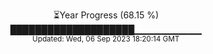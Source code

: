<p align="center">
⏳Year Progress (68.15 %) <br>
████████████████████▁▁▁▁▁▁▁▁▁▁ <br>
<sub>Updated: Wed, 06 Sep 2023 18:20:14 GMT</sub>
</p>


